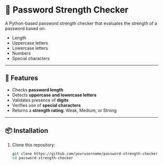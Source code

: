 # 🔐 Password Strength Checker

A Python-based password strength checker that evaluates the strength of a password based on:
- Length
- Uppercase letters
- Lowercase letters
- Numbers
- Special characters

---

## 🚀 Features
- Checks **password length**
- Detects **uppercase and lowercase letters**
- Validates presence of **digits**
- Verifies use of **special characters**
- Returns a **strength rating**: Weak, Medium, or Strong

---

## 📦 Installation
1. Clone this repository:
   ```bash
   git clone https://github.com/yourusername/password-strength-checker.git
   cd password-strength-checker

